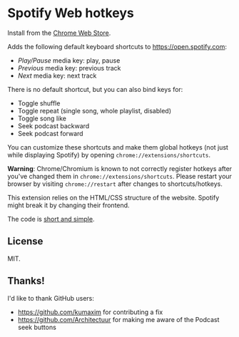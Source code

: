# Spotify Web hotkeys

Install from the [Chrome Web Store](https://chrome.google.com/webstore/detail/spotify-web-player-hotkey/pdcbjjmgfakcbbchppeemlfpfgkdmjji).

Adds the following default keyboard shortcuts to https://open.spotify.com:

* *Play/Pause* media key: play, pause
* *Previous* media key: previous track
* *Next* media key: next track

There is no default shortcut, but you can also bind keys for:

* Toggle shuffle
* Toggle repeat (single song, whole playlist, disabled)
* Toggle song like
* Seek podcast backward
* Seek podcast forward

You can customize these shortcuts and make them global hotkeys (not just while displaying Spotify) by opening `chrome://extensions/shortcuts`.

**Warning**: Chrome/Chromium is known to not correctly register hotkeys after you've changed them in `chrome://extensions/shortcuts`. Please restart your browser by visiting `chrome://restart` after changes to shortcuts/hotkeys.

This extension relies on the HTML/CSS structure of the website.
Spotify might break it by changing their frontend.

The code is [short and simple](/src/background.js).

## License

MIT.

## Thanks!

I'd like to thank GitHub users:

* https://github.com/kumaxim for contributing a fix
* https://github.com/Architectuur for making me aware of the Podcast seek buttons
